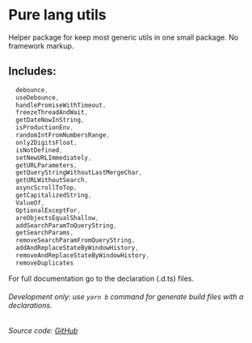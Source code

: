 # Pure lang utils

Helper package for keep most generic utils in one small package.
No framework markup.


## Includes:
```ts
  debounce,
  useDebounce,
  handlePromiseWithTimeout,
  freezeThreadAndWait,
  getDateNowInString,
  isProductionEnv,
  randomIntFromNumbersRange,
  only2DigitsFloat,
  isNotDefined,
  setNewURLImmediately,
  getURLParameters,
  getQueryStringWithoutLastMergeChar,
  getURLWithoutSearch,
  asyncScrollToTop,
  getCapitalizedString,
  ValueOf,
  OptionalExceptFor,
  areObjectsEqualShallow,
  addSearchParamToQueryString,
  getSearchParams,
  removeSearchParamFromQueryString,
  addAndReplaceStateByWindowHistory,
  removeAndReplaceStateByWindowHistory,
  removeDuplicates
```

For full documentation go to the declaration (.d.ts) files.

###### Development only: use `yarn b` command for generate build files with a declarations.

###### Source code: [GitHub](https://github.com/MichalSalek/npm_packages/tree/master/utils)

